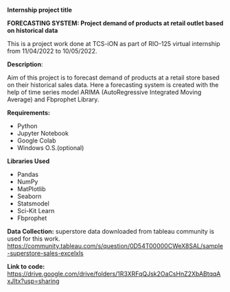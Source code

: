 **Internship project title**

**FORECASTING SYSTEM: Project demand of products at retail outlet based on historical data**

This is a project work done at TCS-iON as part of RIO-125 virtual internship from 11/04/2022 to 10/05/2022.

**Description**:

Aim of this project is to forecast demand of products at a retail store based on their historical sales data.
Here a forecasting system is created with the help of time series model ARIMA (AutoRegressive Integrated Moving Average) and Fbprophet Library.

**Requirements:**
  - Python
  - Jupyter Notebook
  - Google Colab
  - Windows O.S.(optional)

**Libraries Used**
 - Pandas
 - NumPy
 - MatPlotlib
 - Seaborn
 - Statsmodel
 - Sci-Kit Learn
 - Fbprophet

**Data Collection:** superstore data downloaded from tableau community is used for this work.
https://community.tableau.com/s/question/0D54T00000CWeX8SAL/sample-superstore-sales-excelxls

**Link to code:** 
https://drive.google.com/drive/folders/1R3XRFqQJsk2OaCsHnZ2XbABtqqAxJItx?usp=sharing

